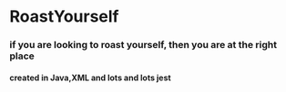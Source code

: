 # RoastYourself
### if you are looking to roast yourself, then you are at the right place
#### created in Java,XML and lots and lots jest

